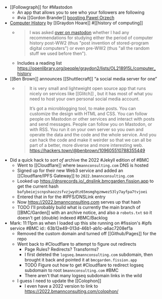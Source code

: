 - [[Followgraph]] for #Mastodon
	- An app that allows you to see who your followers are following
	- #via [[Gordon Brander]] [boosting Pawel Orzech](https://social.lol/@pawel/109569550746825114)
- [Computer History](https://graydon2.dreamwidth.org/304682.html) by [[Graydon Hoare]] #[[history of computing]]
	- > I was asked [over on mastodon](https://floss.social/@be/109592689246611263) whether I had any recommendations for studying either the period of computer history post-WW2 (thus "post invention of stored-program digital computers") or even pre-WW2 (thus "all the random stuff we used before then").
	- Includes a reading list https://openlibrary.org/people/graydon2/lists/OL218915L/computer_history
- [[Ben Brown]] announces [[Shuttlecraft]] “a social media server for one”
	- > It is very small and lightweight open source app that runs nicely on services like [[Glitch]] , but it has most of what you need to host your own personal social media account.
	  > 
	  > It’s got a microblogging tool, to make posts. You can customize the design with HTML and CSS. You can follow people on Mastodon or other services and interact with posts and send messages. People can follow you on Mastodon, or with RSS. You run it on your own server so you own and operate the data and the code and the whole service. And you can hack the code and make it weirder so that we can all be part of a better, more diverse and more interesting web.
	  > https://hackers.town/@benbrown/109605510788355449
- Did a quick hack to _sort of_ archive the 2022 #Jekyll edition of #BMC
	- Went to [[Cloudflare]] where `bmannconsulting.com` DNS is hosted
	- Signed up for their new Web3 service and added an [[Cloudflare/IPFS Gateway]] to `2022.bmannconsulting.com`
	- Looked up https://dnsrecords.io/_dnslink.bmcgarden.fission.app to get the current hash `bafybeiejscnpshaozzsfvzjwydtz65msmghgzmwez53ly7ayfpa7tvjoei`
	- Entered that in for the #IPFS/DNSLink entry
	- Now https://2022.bmannconsulting.com serves up that hash
	- TODO I'll probably build what is currently the main branch of [[BMC/Garden]] with an archive notice, and also a `robots.txt` so it doesn't get (double) indexed #BMC/Backlog
- Mark: 11:11pm as when I loaded up this site running on #fission's #ipfs service #BMC
  id:: 63b12e49-013d-46b1-ab1c-a6ac7208ef1a
	- Removed the custom domain and turned off [[Github/Pages]] for the repo
	- Went back to #Cloudflare to attempt to figure out redirects
		- Page Rules? Redirects? Transforms?
		- I first deleted the `logseq.bmannconsulting.com` subdomain, then brought it back and pointed it at `bmcgarden.fission.app`
		- TODO Figure out how to get #Cloudflare to redirect logseq subdomain to root `bmannconsulting.com` #BMC
		- There aren't that many logseq subdomain links in the wild
	- I guess I need to update the [[Colophon]]
		- I even have a 2022 version to link to https://2022.bmannconsulting.com/colophon/